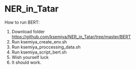 # NER_in_Tatar

How to run BERT:

1. Download folder https://github.com/ksemiya/NER_in_Tatar/tree/master/BERT
2. Run ksemiya_create_env.sh
3. Run ksemiya_proccessing_data.sh
4. Run ksemiya_script_bert.sh
5. Wish yourself luck
6. It should work.
